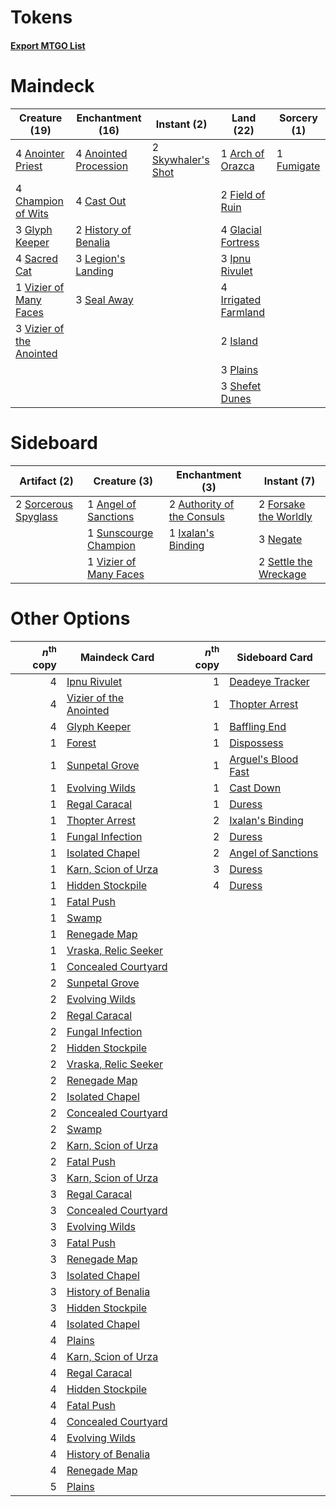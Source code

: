 # Tokens

#### [Export MTGO List](../collection/Tokens/Tokens.txt)
# Maindeck

|                                           Creature (19)                                           |                                        Enchantment (16)                                        |                                         Instant (2)                                         |                                           Land (22)                                           |                                     Sorcery (1)                                     |
|---------------------------------------------------------------------------------------------------|------------------------------------------------------------------------------------------------|---------------------------------------------------------------------------------------------|-----------------------------------------------------------------------------------------------|-------------------------------------------------------------------------------------|
|4 [Anointer Priest](http://gatherer.wizards.com/Pages/Card/Details.aspx?multiverseid=426705)       |4 [Anointed Procession](http://gatherer.wizards.com/Pages/Card/Details.aspx?multiverseid=426704)|2 [Skywhaler's Shot](http://gatherer.wizards.com/Pages/Card/Details.aspx?multiverseid=417602)|1 [Arch of Orazca](http://gatherer.wizards.com/Pages/Card/Details.aspx?multiverseid=439849)    |1 [Fumigate](http://gatherer.wizards.com/Pages/Card/Details.aspx?multiverseid=417588)|
|4 [Champion of Wits](http://gatherer.wizards.com/Pages/Card/Details.aspx?multiverseid=430720)      |4 [Cast Out](http://gatherer.wizards.com/Pages/Card/Details.aspx?multiverseid=426710)           |                                                                                             |2 [Field of Ruin](http://gatherer.wizards.com/Pages/Card/Details.aspx?multiverseid=435415)     |                                                                                     |
|3 [Glyph Keeper](http://gatherer.wizards.com/Pages/Card/Details.aspx?multiverseid=426757)          |2 [History of Benalia](http://gatherer.wizards.com/Pages/Card/Details.aspx?multiverseid=442909) |                                                                                             |4 [Glacial Fortress](http://gatherer.wizards.com/Pages/Card/Details.aspx?multiverseid=435416)  |                                                                                     |
|4 [Sacred Cat](http://gatherer.wizards.com/Pages/Card/Details.aspx?multiverseid=426729)            |3 [Legion's Landing](http://gatherer.wizards.com/Pages/Card/Details.aspx?multiverseid=435173)   |                                                                                             |3 [Ipnu Rivulet](http://gatherer.wizards.com/Pages/Card/Details.aspx?multiverseid=430869)      |                                                                                     |
|1 [Vizier of Many Faces](http://gatherer.wizards.com/Pages/Card/Details.aspx?multiverseid=426776)  |3 [Seal Away](http://gatherer.wizards.com/Pages/Card/Details.aspx?multiverseid=442919)          |                                                                                             |4 [Irrigated Farmland](http://gatherer.wizards.com/Pages/Card/Details.aspx?multiverseid=426947)|                                                                                     |
|3 [Vizier of the Anointed](http://gatherer.wizards.com/Pages/Card/Details.aspx?multiverseid=430744)|                                                                                                |                                                                                             |2 [Island](http://gatherer.wizards.com/Pages/Card/Details.aspx?multiverseid=439602)            |                                                                                     |
|                                                                                                   |                                                                                                |                                                                                             |3 [Plains](http://gatherer.wizards.com/Pages/Card/Details.aspx?multiverseid=439601)            |                                                                                     |
|                                                                                                   |                                                                                                |                                                                                             |3 [Shefet Dunes](http://gatherer.wizards.com/Pages/Card/Details.aspx?multiverseid=430872)      |                                                                                     |


# Sideboard

|                                         Artifact (2)                                          |                                          Creature (3)                                           |                                           Enchantment (3)                                           |                                          Instant (7)                                           |
|-----------------------------------------------------------------------------------------------|-------------------------------------------------------------------------------------------------|-----------------------------------------------------------------------------------------------------|------------------------------------------------------------------------------------------------|
|2 [Sorcerous Spyglass](http://gatherer.wizards.com/Pages/Card/Details.aspx?multiverseid=435407)|1 [Angel of Sanctions](http://gatherer.wizards.com/Pages/Card/Details.aspx?multiverseid=426703)  |2 [Authority of the Consuls](http://gatherer.wizards.com/Pages/Card/Details.aspx?multiverseid=417578)|2 [Forsake the Worldly](http://gatherer.wizards.com/Pages/Card/Details.aspx?multiverseid=426715)|
|                                                                                               |1 [Sunscourge Champion](http://gatherer.wizards.com/Pages/Card/Details.aspx?multiverseid=430715) |1 [Ixalan's Binding](http://gatherer.wizards.com/Pages/Card/Details.aspx?multiverseid=435168)        |3 [Negate](http://gatherer.wizards.com/Pages/Card/Details.aspx?multiverseid=447135)             |
|                                                                                               |1 [Vizier of Many Faces](http://gatherer.wizards.com/Pages/Card/Details.aspx?multiverseid=426776)|                                                                                                     |2 [Settle the Wreckage](http://gatherer.wizards.com/Pages/Card/Details.aspx?multiverseid=435186)|


# Other Options

|*n*<sup>th</sup> copy|                                          Maindeck Card                                          |*n*<sup>th</sup> copy|                                        Sideboard Card                                        |
|--------------------:|-------------------------------------------------------------------------------------------------|--------------------:|----------------------------------------------------------------------------------------------|
|                    4|[Ipnu Rivulet](http://gatherer.wizards.com/Pages/Card/Details.aspx?multiverseid=430869)          |                    1|[Deadeye Tracker](http://gatherer.wizards.com/Pages/Card/Details.aspx?multiverseid=435253)    |
|                    4|[Vizier of the Anointed](http://gatherer.wizards.com/Pages/Card/Details.aspx?multiverseid=430744)|                    1|[Thopter Arrest](http://gatherer.wizards.com/Pages/Card/Details.aspx?multiverseid=423692)     |
|                    4|[Glyph Keeper](http://gatherer.wizards.com/Pages/Card/Details.aspx?multiverseid=426757)          |                    1|[Baffling End](http://gatherer.wizards.com/Pages/Card/Details.aspx?multiverseid=439658)       |
|                    1|[Forest](http://gatherer.wizards.com/Pages/Card/Details.aspx?multiverseid=439605)                |                    1|[Dispossess](http://gatherer.wizards.com/Pages/Card/Details.aspx?multiverseid=426788)         |
|                    1|[Sunpetal Grove](http://gatherer.wizards.com/Pages/Card/Details.aspx?multiverseid=420946)        |                    1|[Arguel's Blood Fast](http://gatherer.wizards.com/Pages/Card/Details.aspx?multiverseid=439316)|
|                    1|[Evolving Wilds](http://gatherer.wizards.com/Pages/Card/Details.aspx?multiverseid=397871)        |                    1|[Cast Down](http://gatherer.wizards.com/Pages/Card/Details.aspx?multiverseid=442969)          |
|                    1|[Regal Caracal](http://gatherer.wizards.com/Pages/Card/Details.aspx?multiverseid=426726)         |                    1|[Duress](http://gatherer.wizards.com/Pages/Card/Details.aspx?multiverseid=270465)             |
|                    1|[Thopter Arrest](http://gatherer.wizards.com/Pages/Card/Details.aspx?multiverseid=423692)        |                    2|[Ixalan's Binding](http://gatherer.wizards.com/Pages/Card/Details.aspx?multiverseid=435168)   |
|                    1|[Fungal Infection](http://gatherer.wizards.com/Pages/Card/Details.aspx?multiverseid=442982)      |                    2|[Duress](http://gatherer.wizards.com/Pages/Card/Details.aspx?multiverseid=270465)             |
|                    1|[Isolated Chapel](http://gatherer.wizards.com/Pages/Card/Details.aspx?multiverseid=382189)       |                    2|[Angel of Sanctions](http://gatherer.wizards.com/Pages/Card/Details.aspx?multiverseid=426703) |
|                    1|[Karn, Scion of Urza](http://gatherer.wizards.com/Pages/Card/Details.aspx?multiverseid=442889)   |                    3|[Duress](http://gatherer.wizards.com/Pages/Card/Details.aspx?multiverseid=270465)             |
|                    1|[Hidden Stockpile](http://gatherer.wizards.com/Pages/Card/Details.aspx?multiverseid=423796)      |                    4|[Duress](http://gatherer.wizards.com/Pages/Card/Details.aspx?multiverseid=270465)             |
|                    1|[Fatal Push](http://gatherer.wizards.com/Pages/Card/Details.aspx?multiverseid=423724)            |                     |                                                                                              |
|                    1|[Swamp](http://gatherer.wizards.com/Pages/Card/Details.aspx?multiverseid=439603)                 |                     |                                                                                              |
|                    1|[Renegade Map](http://gatherer.wizards.com/Pages/Card/Details.aspx?multiverseid=423840)          |                     |                                                                                              |
|                    1|[Vraska, Relic Seeker](http://gatherer.wizards.com/Pages/Card/Details.aspx?multiverseid=435388)  |                     |                                                                                              |
|                    1|[Concealed Courtyard](http://gatherer.wizards.com/Pages/Card/Details.aspx?multiverseid=417818)   |                     |                                                                                              |
|                    2|[Sunpetal Grove](http://gatherer.wizards.com/Pages/Card/Details.aspx?multiverseid=420946)        |                     |                                                                                              |
|                    2|[Evolving Wilds](http://gatherer.wizards.com/Pages/Card/Details.aspx?multiverseid=397871)        |                     |                                                                                              |
|                    2|[Regal Caracal](http://gatherer.wizards.com/Pages/Card/Details.aspx?multiverseid=426726)         |                     |                                                                                              |
|                    2|[Fungal Infection](http://gatherer.wizards.com/Pages/Card/Details.aspx?multiverseid=442982)      |                     |                                                                                              |
|                    2|[Hidden Stockpile](http://gatherer.wizards.com/Pages/Card/Details.aspx?multiverseid=423796)      |                     |                                                                                              |
|                    2|[Vraska, Relic Seeker](http://gatherer.wizards.com/Pages/Card/Details.aspx?multiverseid=435388)  |                     |                                                                                              |
|                    2|[Renegade Map](http://gatherer.wizards.com/Pages/Card/Details.aspx?multiverseid=423840)          |                     |                                                                                              |
|                    2|[Isolated Chapel](http://gatherer.wizards.com/Pages/Card/Details.aspx?multiverseid=382189)       |                     |                                                                                              |
|                    2|[Concealed Courtyard](http://gatherer.wizards.com/Pages/Card/Details.aspx?multiverseid=417818)   |                     |                                                                                              |
|                    2|[Swamp](http://gatherer.wizards.com/Pages/Card/Details.aspx?multiverseid=439603)                 |                     |                                                                                              |
|                    2|[Karn, Scion of Urza](http://gatherer.wizards.com/Pages/Card/Details.aspx?multiverseid=442889)   |                     |                                                                                              |
|                    2|[Fatal Push](http://gatherer.wizards.com/Pages/Card/Details.aspx?multiverseid=423724)            |                     |                                                                                              |
|                    3|[Karn, Scion of Urza](http://gatherer.wizards.com/Pages/Card/Details.aspx?multiverseid=442889)   |                     |                                                                                              |
|                    3|[Regal Caracal](http://gatherer.wizards.com/Pages/Card/Details.aspx?multiverseid=426726)         |                     |                                                                                              |
|                    3|[Concealed Courtyard](http://gatherer.wizards.com/Pages/Card/Details.aspx?multiverseid=417818)   |                     |                                                                                              |
|                    3|[Evolving Wilds](http://gatherer.wizards.com/Pages/Card/Details.aspx?multiverseid=397871)        |                     |                                                                                              |
|                    3|[Fatal Push](http://gatherer.wizards.com/Pages/Card/Details.aspx?multiverseid=423724)            |                     |                                                                                              |
|                    3|[Renegade Map](http://gatherer.wizards.com/Pages/Card/Details.aspx?multiverseid=423840)          |                     |                                                                                              |
|                    3|[Isolated Chapel](http://gatherer.wizards.com/Pages/Card/Details.aspx?multiverseid=382189)       |                     |                                                                                              |
|                    3|[History of Benalia](http://gatherer.wizards.com/Pages/Card/Details.aspx?multiverseid=442909)    |                     |                                                                                              |
|                    3|[Hidden Stockpile](http://gatherer.wizards.com/Pages/Card/Details.aspx?multiverseid=423796)      |                     |                                                                                              |
|                    4|[Isolated Chapel](http://gatherer.wizards.com/Pages/Card/Details.aspx?multiverseid=382189)       |                     |                                                                                              |
|                    4|[Plains](http://gatherer.wizards.com/Pages/Card/Details.aspx?multiverseid=439601)                |                     |                                                                                              |
|                    4|[Karn, Scion of Urza](http://gatherer.wizards.com/Pages/Card/Details.aspx?multiverseid=442889)   |                     |                                                                                              |
|                    4|[Regal Caracal](http://gatherer.wizards.com/Pages/Card/Details.aspx?multiverseid=426726)         |                     |                                                                                              |
|                    4|[Hidden Stockpile](http://gatherer.wizards.com/Pages/Card/Details.aspx?multiverseid=423796)      |                     |                                                                                              |
|                    4|[Fatal Push](http://gatherer.wizards.com/Pages/Card/Details.aspx?multiverseid=423724)            |                     |                                                                                              |
|                    4|[Concealed Courtyard](http://gatherer.wizards.com/Pages/Card/Details.aspx?multiverseid=417818)   |                     |                                                                                              |
|                    4|[Evolving Wilds](http://gatherer.wizards.com/Pages/Card/Details.aspx?multiverseid=397871)        |                     |                                                                                              |
|                    4|[History of Benalia](http://gatherer.wizards.com/Pages/Card/Details.aspx?multiverseid=442909)    |                     |                                                                                              |
|                    4|[Renegade Map](http://gatherer.wizards.com/Pages/Card/Details.aspx?multiverseid=423840)          |                     |                                                                                              |
|                    5|[Plains](http://gatherer.wizards.com/Pages/Card/Details.aspx?multiverseid=439601)                |                     |                                                                                              |

